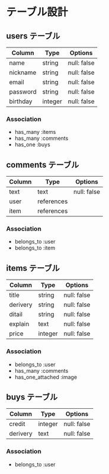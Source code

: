 # テーブル設計

## users テーブル

| Column   | Type    | Options     |
| -------- | --------| ----------- |
| name     | string  | null: false |
| nickname | string  | null: false |
| email    | string  | null: false |
| password | string  | null: false |
| birthday | integer | null: false |

### Association

- has_many :items
- has_many :comments
- has_one :buys

## comments テーブル

| Column | Type       | Options     |
| ------ | ---------- | ----------- |
| text   | text       | null: false |
| user   | references |             |
| item   | references |             |

### Association

- belongs_to :user
- belongs_to :item




## items テーブル

| Column   | Type    | Options     |
| -------- | ------- | ----------- |
| title    | string  | null: false |
| derivery | string  | null: false |
| ditail   | string  | null: false |
| explain  | text    | null: false |
| price    | integer | null: false |

### Association

- belongs_to :user
- has_many :comments
- has_one_attached :image



## buys テーブル

| Column   | Type     | Options     |
| -------- | -------- | ----------- |
| credit   | integer  | null: false |
| derivery | text     | null: false |

### Association

- belongs_to :user